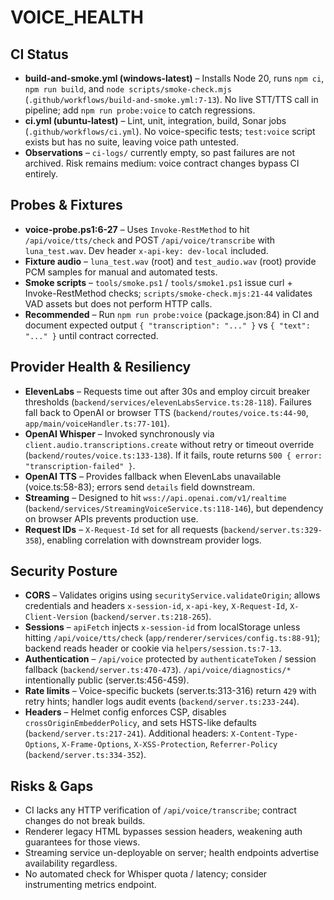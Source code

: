 # VOICE_HEALTH

## CI Status

- **build-and-smoke.yml (windows-latest)** – Installs Node 20, runs `npm ci`, `npm run build`, and `node scripts/smoke-check.mjs` (`.github/workflows/build-and-smoke.yml:7-13`). No live STT/TTS call in pipeline; add `npm run probe:voice` to catch regressions.
- **ci.yml (ubuntu-latest)** – Lint, unit, integration, build, Sonar jobs (`.github/workflows/ci.yml`). No voice-specific tests; `test:voice` script exists but has no suite, leaving voice path untested.
- **Observations** – `ci-logs/` currently empty, so past failures are not archived. Risk remains medium: voice contract changes bypass CI entirely.

## Probes & Fixtures

- **voice-probe.ps1:6-27** – Uses `Invoke-RestMethod` to hit `/api/voice/tts/check` and POST `/api/voice/transcribe` with `luna_test.wav`. Dev header `x-api-key: dev-local` included.
- **Fixture audio** – `luna_test.wav` (root) and `test_audio.wav` (root) provide PCM samples for manual and automated tests.
- **Smoke scripts** – `tools/smoke.ps1` / `tools/smoke1.ps1` issue curl + Invoke-RestMethod checks; `scripts/smoke-check.mjs:21-44` validates VAD assets but does not perform HTTP calls.
- **Recommended** – Run `npm run probe:voice` (package.json:84) in CI and document expected output `{ "transcription": "..." }` vs `{ "text": "..." }` until contract corrected.

## Provider Health & Resiliency

- **ElevenLabs** – Requests time out after 30s and employ circuit breaker thresholds (`backend/services/elevenLabsService.ts:28-118`). Failures fall back to OpenAI or browser TTS (`backend/routes/voice.ts:44-90`, `app/main/voiceHandler.ts:77-101`).
- **OpenAI Whisper** – Invoked synchronously via `client.audio.transcriptions.create` without retry or timeout override (`backend/routes/voice.ts:133-138`). If it fails, route returns `500 { error: "transcription-failed" }`.
- **OpenAI TTS** – Provides fallback when ElevenLabs unavailable (voice.ts:58-83); errors send `details` field downstream.
- **Streaming** – Designed to hit `wss://api.openai.com/v1/realtime` (`backend/services/StreamingVoiceService.ts:118-146`), but dependency on browser APIs prevents production use.
- **Request IDs** – `X-Request-Id` set for all requests (`backend/server.ts:329-358`), enabling correlation with downstream provider logs.

## Security Posture

- **CORS** – Validates origins using `securityService.validateOrigin`; allows credentials and headers `x-session-id`, `x-api-key`, `X-Request-Id`, `X-Client-Version` (`backend/server.ts:218-265`).
- **Sessions** – `apiFetch` injects `x-session-id` from localStorage unless hitting `/api/voice/tts/check` (`app/renderer/services/config.ts:88-91`); backend reads header or cookie via `helpers/session.ts:7-13`.
- **Authentication** – `/api/voice` protected by `authenticateToken` / session fallback (`backend/server.ts:470-473`). `/api/voice/diagnostics/*` intentionally public (server.ts:456-459).
- **Rate limits** – Voice-specific buckets (server.ts:313-316) return `429` with retry hints; handler logs audit events (`backend/server.ts:233-244`).
- **Headers** – Helmet config enforces CSP, disables `crossOriginEmbedderPolicy`, and sets HSTS-like defaults (`backend/server.ts:217-241`). Additional headers: `X-Content-Type-Options`, `X-Frame-Options`, `X-XSS-Protection`, `Referrer-Policy` (`backend/server.ts:334-352`).

## Risks & Gaps

- CI lacks any HTTP verification of `/api/voice/transcribe`; contract changes do not break builds.
- Renderer legacy HTML bypasses session headers, weakening auth guarantees for those views.
- Streaming service un-deployable on server; health endpoints advertise availability regardless.
- No automated check for Whisper quota / latency; consider instrumenting metrics endpoint.
